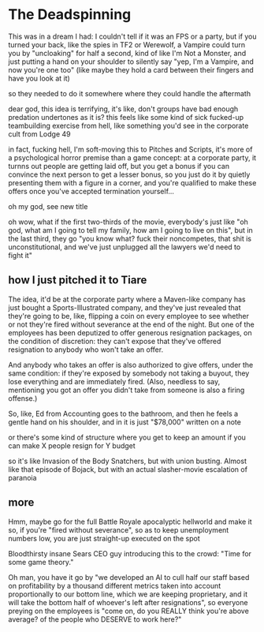 # The Deadspinning

This was in a dream I had: I couldn't tell if it was an FPS or a party, but if you turned your back, like the spies in TF2 or Werewolf, a Vampire could turn you by "uncloaking" for half a second, kind of like I'm Not a Monster, and just putting a hand on your shoulder to silently say "yep, I'm a Vampire, and now you're one too" (like maybe they hold a card between their fingers and have you look at it)

so they needed to do it somewhere where they could handle the aftermath

dear god, this idea is terrifying, it's like, don't groups have bad enough predation undertones as it is? this feels like some kind of sick fucked-up teambuilding exercise from hell, like something you'd see in the corporate cult from Lodge 49

in fact, fucking hell, I'm soft-moving this to Pitches and Scripts, it's more of a psychological horror premise than a game concept: at a corporate party, it turnns out people are getting laid off, but you get a bonus if you can convince the next person to get a lesser bonus, so you just do it by quietly presenting them with a figure in a corner, and you're qualified to make these offers once you've accepted termination yourself...

oh my god, see new title

oh wow, what if the first two-thirds of the movie, everybody's just like "oh god, what am I going to tell my family, how am I going to live on this", but in the last third, they go "you know what? fuck their noncompetes, that shit is unconstitutional, and we've just unplugged all the lawyers we'd need to fight it"

## how I just pitched it to Tiare

The idea, it'd be at the corporate party where a Maven-like company has just bought a Sports-Illustrated company, and they've just revealed that they're going to be, like, flipping a coin on every employee to see whether or not they're fired without severance at the end of the night. But one of the employees has been deputized to offer generous resignation packages, on the condition of discretion: they can't expose that they've offered resignation to anybody who won't take an offer.

And anybody who takes an offer is also authorized to give offers, under the same condition: if they're exposed by somebody not taking a buyout, they lose everything and are immediately fired. (Also, needless to say, mentioning you got an offer you didn't take from someone is also a firing offense.)

So, like, Ed from Accounting goes to the bathroom, and then he feels a gentle hand on his shoulder, and in it is just "$78,000" written on a note

or there's some kind of structure where you get to keep an amount if you can make X people resign for Y budget

so it's like Invasion of the Body Snatchers, but with union busting. Almost like that episode of Bojack, but with an actual slasher-movie escalation of paranoia

## more

Hmm, maybe go for the full Battle Royale apocalyptic hellworld and make it so, if you're "fired without severance", so as to keep unemployment numbers low, you are just straight-up executed on the spot

Bloodthirsty insane Sears CEO guy introducing this to the crowd: "Time for some game theory."

Oh man, you have it go by "we developed an AI to cull half our staff based on profitability by a thousand different metrics taken into account proportionally to our bottom line, which we are keeping proprietary, and it will take the bottom half of whoever's left after resignations", so everyone preying on the employees is "come on, do you REALLY think you're above average? of the people who DESERVE to work here?"

